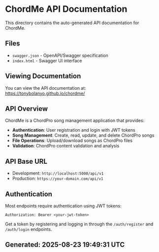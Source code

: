 # ChordMe API Documentation

This directory contains the auto-generated API documentation for ChordMe.

## Files

- `swagger.json` - OpenAPI/Swagger specification
- `index.html` - Swagger UI interface

## Viewing Documentation

You can view the API documentation at: https://tonybolanyo.github.io/chordme/

## API Overview

ChordMe is a ChordPro song management application that provides:

- **Authentication**: User registration and login with JWT tokens
- **Song Management**: Create, read, update, and delete ChordPro songs
- **File Operations**: Upload/download songs as ChordPro files
- **Validation**: ChordPro content validation and analysis

## API Base URL

- Development: `http://localhost:5000/api/v1`
- Production: `https://your-domain.com/api/v1`

## Authentication

Most endpoints require authentication using JWT tokens:

```
Authorization: Bearer <your-jwt-token>
```

Get a token by registering and logging in through the `/auth/register` and `/auth/login` endpoints.

## Generated: 2025-08-23 19:49:31 UTC
